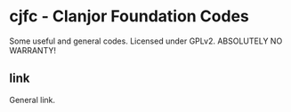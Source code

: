 cjfc - Clanjor Foundation Codes
======================================================================
Some useful and general codes. Licensed under GPLv2.
ABSOLUTELY NO WARRANTY!

link
------------------------------------------------------------
General link.
